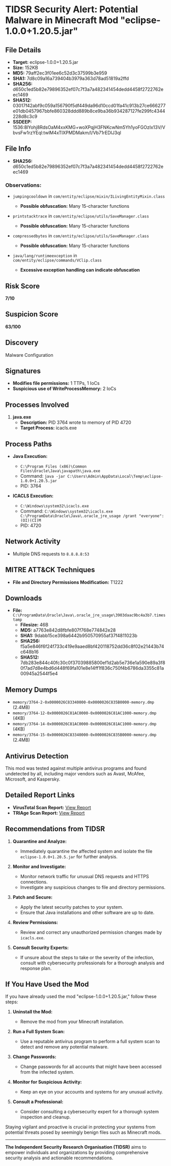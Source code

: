 # TIDSR Security Alert: Potential Malware in Minecraft Mod "eclipse-1.0.0+1.20.5.jar"

## File Details
- **Target:** eclipse-1.0.0+1.20.5.jar
- **Size:** 152KB
- **MD5:** 79aff2ec3f01ee6c52d3c37599b3e959
- **SHA1:** 7d8c09a16a739404b3979a363d78ad51819a2ffd
- **SHA256:** d650c1ed5b82e79896352ef07c7f3a7a482341454dedd4458f2722762eec1469
- **SHA512:** 03017f42abf9c059a156790f5df449da96d10ccd01fa41c913b27ce666277e01db0457967bbfe860328ddd889b8ce9ba36b934287127fe299fc4344228d8c3c9
- **SSDEEP:** 1536:8lYohj8RdsOaM4xxKMG+woXPqjH3FNKcwNm5Yh1yoFGOzIx13V/VbvsFw1rzYEql:twlM4xTlXPMDMakm/l/Vb71rEDIJ3ql

## File Info
- **SHA256:** d650c1ed5b82e79896352ef07c7f3a7a482341454dedd4458f2722762eec1469

### Observations:
- `jumpingcooldown` in `com/entity/eclipse/mixin/ILivingEntityMixin.class`
  - **Possible obfuscation:** Many 15-character functions

- `printstacktrace` in `com/entity/eclipse/utils/SaveManager.class`
  - **Possible obfuscation:** Many 15-character functions

- `compressedbytes` in `com/entity/eclipse/utils/SaveManager.class`
  - **Possible obfuscation:** Many 15-character functions

- `java/lang/runtimeexception` in `com/entity/eclipse/commands/VClip.class`
  - **Excessive exception handling can indicate obfuscation**

## Risk Score
**7/10**

## Suspicion Score
**63/100**

## Discovery
Malware Configuration

## Signatures
- **Modifies file permissions:** 1 TTPs, 1 IoCs
- **Suspicious use of WriteProcessMemory:** 2 IoCs

## Processes Involved
1. **java.exe**
   - **Description:** PID 3764 wrote to memory of PID 4720
   - **Target Process:** icacls.exe

## Process Paths
- **Java Execution:**
  - `C:\Program Files (x86)\Common Files\Oracle\Java\javapath\java.exe`
  - Command: `java -jar C:\Users\Admin\AppData\Local\Temp\eclipse-1.0.0+1.20.5.jar`
  - PID: 3764

- **ICACLS Execution:**
  - `C:\Windows\system32\icacls.exe`
  - Command: `C:\Windows\system32\icacls.exe C:\ProgramData\Oracle\Java\.oracle_jre_usage /grant "everyone":(OI)(CI)M`
  - PID: 4720

## Network Activity
- Multiple DNS requests to `8.8.8.8:53`

## MITRE ATT&CK Techniques
- **File and Directory Permissions Modification:** T1222

## Downloads
- **File:** `C:\ProgramData\Oracle\Java\.oracle_jre_usage\3903daac9bc4a3b7.timestamp`
  - **Filesize:** 46B
  - **MD5:** a7763e842d8fbfe807f768e774842e28
  - **SHA1:** 9dabb15ce398a6442b950570955af37f4811023b
  - **SHA256:** f5a5e846f6f24f733c419e9aaed8bf420118752dd36c8f02e21443b74c648b16
  - **SHA512:** 7db283e844c40fc30c0f37039885800ef1d2ab5e736e1a590e89a3f80f7ad7d8e4bd6d448f69fa101e8e14ff1f836c750f4b6786da3355c81a00945a2544f5e4

## Memory Dumps
- `memory/3764-2-0x0000026C83340000-0x0000026C835B0000-memory.dmp` (2.4MB)
- `memory/3764-12-0x0000026C81AC0000-0x0000026C81AC1000-memory.dmp` (4KB)
- `memory/3764-14-0x0000026C81AC0000-0x0000026C81AC1000-memory.dmp` (4KB)
- `memory/3764-15-0x0000026C83340000-0x0000026C835B0000-memory.dmp` (2.4MB)

## Antivirus Detection
This mod was tested against multiple antivirus programs and found undetected by all, including major vendors such as Avast, McAfee, Microsoft, and Kaspersky.

## Detailed Report Links
- **VirusTotal Scan Report:** [View Report](https://www.virustotal.com/gui/file/d650c1ed5b82e79896352ef07c7f3a7a482341454dedd4458f2722762eec1469/detection)
- **TRIAge Scan Report:** [View Report](https://tria.ge/240517-vv3sjsab73/behavioral1)

## Recommendations from TIDSR
1. **Quarantine and Analyze:**
   - Immediately quarantine the affected system and isolate the file `eclipse-1.0.0+1.20.5.jar` for further analysis.

2. **Monitor and Investigate:**
   - Monitor network traffic for unusual DNS requests and HTTPS connections.
   - Investigate any suspicious changes to file and directory permissions.

3. **Patch and Secure:**
   - Apply the latest security patches to your system.
   - Ensure that Java installations and other software are up to date.

4. **Review Permissions:**
   - Review and correct any unauthorized permission changes made by `icacls.exe`.

5. **Consult Security Experts:**
   - If unsure about the steps to take or the severity of the infection, consult with cybersecurity professionals for a thorough analysis and response plan.

## If You Have Used the Mod
If you have already used the mod "eclipse-1.0.0+1.20.5.jar," follow these steps:

1. **Uninstall the Mod:**
   - Remove the mod from your Minecraft installation.

2. **Run a Full System Scan:**
   - Use a reputable antivirus program to perform a full system scan to detect and remove any potential malware.

3. **Change Passwords:**
   - Change passwords for all accounts that might have been accessed from the infected system.

4. **Monitor for Suspicious Activity:**
   - Keep an eye on your accounts and systems for any unusual activity.

5. **Consult a Professional:**
   - Consider consulting a cybersecurity expert for a thorough system inspection and cleanup.

Staying vigilant and proactive is crucial in protecting your systems from potential threats posed by seemingly benign files such as Minecraft mods.

---

**The Independent Security Research Organisation (TIDSR)** aims to empower individuals and organizations by providing comprehensive security analysis and actionable recommendations.
